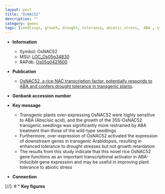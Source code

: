 ```yaml
---
layout: post
title: "OsNAC52"
description: ""
category: genes
tags: [seedlings, growth, drought, tolerance, abiotic stress,  ABA , stress, biotic stress, drought stress, transcriptional activator, ABA, abscisic acid]
---
```


* **Information**  
    + Symbol: OsNAC52  
    + MSU: [LOC_Os05g34830](http://rice.plantbiology.msu.edu/cgi-bin/ORF_infopage.cgi?orf=LOC_Os05g34830)  
    + RAPdb: [Os05g0421600](http://rapdb.dna.affrc.go.jp/viewer/gbrowse_details/irgsp1?name=Os05g0421600)  

* **Publication**  
    + [OsNAC52, a rice NAC transcription factor, potentially responds to ABA and confers drought tolerance in transgenic plants](PCTOC).

* **Genbank accession number**  

* **Key message**  
    + Transgenic plants over-expressing OsNAC52 were highly sensitive to ABA (Abscisic acid), and the growth of the 35S-OsNAC52 transgenic seedlings was significantly more restrained by ABA treatment than those of the wild-type seedlings
    + Furthermore, over-expression of OsNAC52 activated the expression of downstream genes in transgenic Arabidopsis, resulting in enhanced tolerance to drought stresses but not growth retardation
    + The results from this study indicate that this novel rice OsNAC52 gene functions as an important transcriptional activator in ABA-inducible gene expression and may be useful in improving plant tolerance to abiotic stress

* **Connection**  

[//]: # * **Key figures**  


